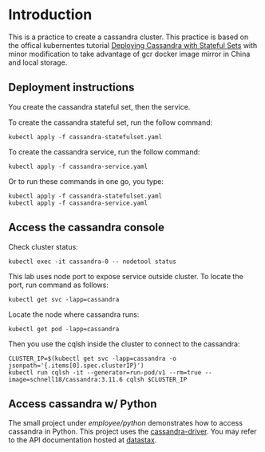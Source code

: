 # Introduction

This is a practice to create a cassandra cluster.  This practice is
based on the offical kubernentes tutorial [Deploying Cassandra with
Stateful Sets][1] with minor modification to take advantage of gcr
docker image mirror in China and local storage.

## Deployment instructions

You create the cassandra stateful set, then the service.

To create the cassandra stateful set, run the follow command:

    kubectl apply -f cassandra-statefulset.yaml

To create the cassandra service, run the follow command:

    kubectl apply -f cassandra-service.yaml

Or to run these commands in one go, you type:

    kubectl apply -f cassandra-statefulset.yaml
    kubectl apply -f cassandra-service.yaml

## Access the cassandra console

Check cluster status:

    kubectl exec -it cassandra-0 -- nodetool status

This lab uses node port to expose service outside cluster. To locate the port, run command as follows:

    kubectl get svc -lapp=cassandra

Locate the node where cassandra runs:

    kubectl get pod -lapp=cassandra

Then you use the cqlsh inside the cluster to connect to the cassandra:

    CLUSTER_IP=$(kubectl get svc -lapp=cassandra -o jsonpath='{.items[0].spec.clusterIP}')
    kubectl run cqlsh -it --generator=run-pod/v1 --rm=true --image=schnell18/cassandra:3.11.6 cqlsh $CLUSTER_IP


## Access cassandra w/ Python

The small project under *employee/python* demonstrates how to access cassandra in Python.
This project uses the [cassandra-driver][2]. You may refer to the API documentation hosted
at [datastax][3].

[1]: https://kubernetes.io/docs/tutorials/stateful-application/cassandra/
[2]: https://pypi.org/project/cassandra-driver/
[3]: https://docs.datastax.com/en/developer/python-driver/3.22/api/cassandra/cluster/
